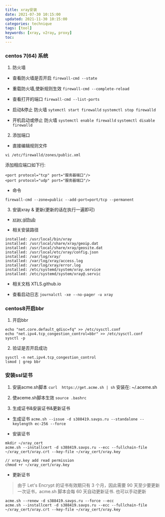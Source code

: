 ```yaml
---
title: xray安装
date: 2021-07-30 10:15:00
updated: 2021-11-30 10:15:00
categories: technique
tags: [tool]
keywords: [xray, v2ray, proxy]
toc:
---
```


### centos 7(64) 系统

1. 防火墙

- 查看防火墙是否开启
`firewall-cmd --state`

- 重载防火墙,使新规则生效
`firewall-cmd --complete-reload`

- 查看打开的端口
`firewall-cmd --list-ports`
<!-- more -->

- 启动&停止 防火墙
`sytemctl start firewalld`
`systemctl stop firewalld`

- 开机启动或停止 防火墙
`systemctl enable firewalld`
`systemctl disable firewalld`


2. 添加端口

- 直接编辑规则文件

`vi /etc/firewalld/zones/public.xml`

添加相应端口如下行:
```
<port protocol="tcp" port="服务器端口"/>
<port protocol="udp" port="服务器端口"/>
```

- 命令

`firewall-cmd --zone=public --add-port=port/tcp --permanent`


3. 安装xray & 更新(更新的话在执行一遍即可)

- [xray github](https://github.com/XTLS/Xray-install)

- 相关安装路径

```
installed: /usr/local/bin/xray
installed: /usr/local/share/xray/geoip.dat
installed: /usr/local/share/xray/geosite.dat
installed: /usr/local/etc/xray/config.json
installed: /var/log/xray/
installed: /var/log/xray/access.log
installed: /var/log/xray/error.log
installed: /etc/systemd/system/xray.service
installed: /etc/systemd/system/xray@.servic
```
- 相关文档
XTLS.github.io

- 查看启动日志
`journalctl -xe --no-pager -u xray`

### centos8开启bbr
1. 开启bbr
```
echo "net.core.default_qdisc=fq" >> /etc/sysctl.conf
echo "net.ipv4.tcp_congestion_control=bbr" >> /etc/sysctl.conf
sysctl -p
```

2. 验证是否开启成功
```
sysctl -n net.ipv4.tcp_congestion_control
lsmod | grep bbr
```

### 安装ssl证书
1. 安装acme.sh脚本
`curl  https://get.acme.sh | sh`
安装在: ~/.aceme.sh

2. 使aceme.sh脚本生效
`source .bashrc`

3. 生成证书&安装证书&更新证书
- 生成证书
`acme.sh --issue -d s388419.savps.ru --standalone --keylength ec-256 --force`

- 安装证书
```
mkdir ~/xray_cert
acme.sh --installcert -d s388419.savps.ru --ecc --fullchain-file ~/xray_cert/xray.crt --key-file ~/xray_cert/xray.key

// xray.key add read permission
chmod +r ~/xray_cert/xray.key
```

- 更新证书
> 由于 Let's Encrypt 的证书有效期只有 3 个月，因此需要 90 天至少要更新一次证书，acme.sh 脚本会每 60 天自动更新证书. 也可以手动更新
```
acme.sh --renew -d s388419.savps.ru --force --ecc
acme.sh --installcert -d s388419.savps.ru --ecc --fullchain-file ~/xray_cert/xray.crt --key-file ~/xray_cert/xray.key
```
